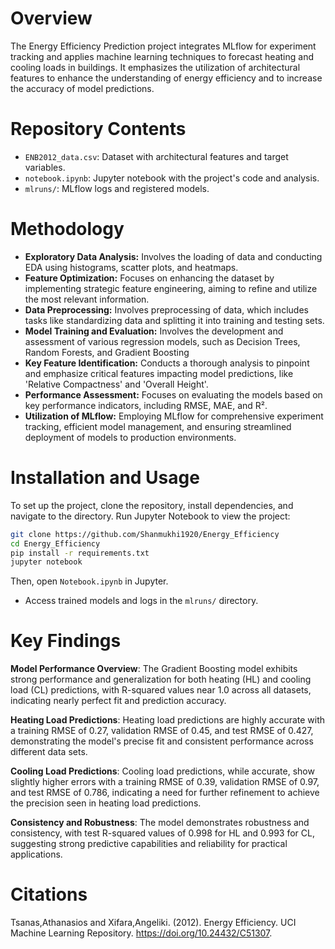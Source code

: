 
# Overview
The Energy Efficiency Prediction project integrates MLflow for experiment tracking and applies machine learning techniques to forecast heating and cooling loads in buildings. It emphasizes the utilization of architectural features to enhance the understanding of energy efficiency and to increase the accuracy of model predictions.

# Repository Contents
- `ENB2012_data.csv`: Dataset with architectural features and target variables.
- `notebook.ipynb`: Jupyter notebook with the project's code and analysis.
- `mlruns/`: MLflow logs and registered models.

# Methodology
- **Exploratory Data Analysis:** Involves the loading of data and conducting EDA using histograms, scatter plots, and heatmaps.
- **Feature Optimization:** Focuses on enhancing the dataset by implementing strategic feature engineering, aiming to refine and utilize the most relevant information.
- **Data Preprocessing:** Involves preprocessing of data, which includes tasks like standardizing data and splitting it into training and testing sets.
- **Model Training and Evaluation:** Involves the development and assessment of various regression models, such as Decision Trees, Random Forests, and Gradient Boosting
- **Key Feature Identification:** Conducts a thorough analysis to pinpoint and emphasize critical features impacting model predictions, like 'Relative Compactness' and 'Overall Height'.
- **Performance Assessment:** Focuses on evaluating the models based on key performance indicators, including RMSE, MAE, and R².
- **Utilization of MLflow:** Employing MLflow for comprehensive experiment tracking, efficient model management, and ensuring streamlined deployment of models to production environments.

# Installation and Usage
To set up the project, clone the repository, install dependencies, and navigate to the directory. Run Jupyter Notebook to view the project:
```bash
git clone https://github.com/Shanmukhi1920/Energy_Efficiency
cd Energy_Efficiency
pip install -r requirements.txt
jupyter notebook
```
Then, open `Notebook.ipynb` in Jupyter.

- Access trained models and logs in the `mlruns/` directory.

# Key Findings
**Model Performance Overview**: The Gradient Boosting model exhibits strong performance and generalization for both heating (HL) and cooling load (CL) predictions, with R-squared values near 1.0 across all datasets, indicating nearly perfect fit and prediction accuracy.

**Heating Load Predictions**: Heating load predictions are highly accurate with a training RMSE of 0.27, validation RMSE of 0.45, and test RMSE of 0.427, demonstrating the model's precise fit and consistent performance across different data sets.

**Cooling Load Predictions**: Cooling load predictions, while accurate, show slightly higher errors with a training RMSE of 0.39, validation RMSE of 0.97, and test RMSE of 0.786, indicating a need for further refinement to achieve the precision seen in heating load predictions.

**Consistency and Robustness**: The model demonstrates robustness and consistency, with test R-squared values of 0.998 for HL and 0.993 for CL, suggesting strong predictive capabilities and reliability for practical applications.

# Citations
Tsanas,Athanasios and Xifara,Angeliki. (2012). Energy Efficiency. UCI Machine Learning Repository. https://doi.org/10.24432/C51307.



